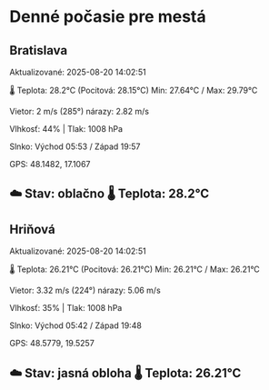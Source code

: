 ﻿# Denné počasie pre mestá

## Bratislava
Aktualizované: 2025-08-20 14:02:51

🌡️ Teplota: 28.2°C 
(Pocitová: 28.15°C)
Min: 27.64°C / Max: 29.79°C

Vietor: 2 m/s    (285°) 
nárazy: 2.82 m/s

Vlhkosť: 44% | Tlak: 1008 hPa

Slnko: Východ 05:53 / Západ 19:57

GPS: 48.1482, 17.1067

☁️ Stav: oblačno        🌡️ Teplota: 28.2°C
---

## Hriňová
Aktualizované: 2025-08-20 14:02:51

🌡️ Teplota: 26.21°C 
(Pocitová: 26.21°C)
Min: 26.21°C / Max: 26.21°C

Vietor: 3.32 m/s (224°)
nárazy: 5.06 m/s

Vlhkosť: 35% | Tlak: 1008 hPa

Slnko: Východ 05:42 / Západ 19:48

GPS: 48.5779, 19.5257

☁️ Stav: jasná obloha        🌡️ Teplota: 26.21°C
---
